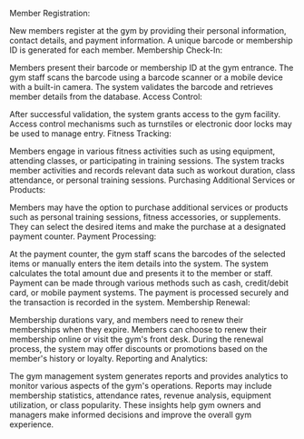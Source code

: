 Member Registration:

New members register at the gym by providing their personal information, contact details, and payment information.
A unique barcode or membership ID is generated for each member.
Membership Check-In:

Members present their barcode or membership ID at the gym entrance.
The gym staff scans the barcode using a barcode scanner or a mobile device with a built-in camera.
The system validates the barcode and retrieves member details from the database.
Access Control:

After successful validation, the system grants access to the gym facility.
Access control mechanisms such as turnstiles or electronic door locks may be used to manage entry.
Fitness Tracking:

Members engage in various fitness activities such as using equipment, attending classes, or participating in training sessions.
The system tracks member activities and records relevant data such as workout duration, class attendance, or personal training sessions.
Purchasing Additional Services or Products:

Members may have the option to purchase additional services or products such as personal training sessions, fitness accessories, or supplements.
They can select the desired items and make the purchase at a designated payment counter.
Payment Processing:

At the payment counter, the gym staff scans the barcodes of the selected items or manually enters the item details into the system.
The system calculates the total amount due and presents it to the member or staff.
Payment can be made through various methods such as cash, credit/debit card, or mobile payment systems.
The payment is processed securely and the transaction is recorded in the system.
Membership Renewal:

Membership durations vary, and members need to renew their memberships when they expire.
Members can choose to renew their membership online or visit the gym's front desk.
During the renewal process, the system may offer discounts or promotions based on the member's history or loyalty.
Reporting and Analytics:

The gym management system generates reports and provides analytics to monitor various aspects of the gym's operations.
Reports may include membership statistics, attendance rates, revenue analysis, equipment utilization, or class popularity.
These insights help gym owners and managers make informed decisions and improve the overall gym experience.